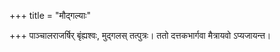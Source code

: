+++
title = "मौद्गल्याः"

+++
पाञ्चालराजर्षिर् बृंह्यश्वः, मुद्गलस् तत्पुत्रः। ततो दत्तकभार्गवा मैत्रायवो ऽप्यजायन्त।
